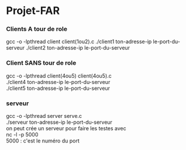 # Projet-FAR

### Clients A tour de role 
gcc -o -lpthread client client(1ou2).c
./client1 ton-adresse-ip le-port-du-serveur
./client2 ton-adresse-ip le-port-du-serveur


### Client SANS tour de role 
gcc -o -lpthread client(4ou5) client(4ou5).c  
./client4 ton-adresse-ip le-port-du-serveur  
./client5 ton-adresse-ip le-port-du-serveur  


### serveur 
gcc -o -lpthread server serve.c  
./serveur ton-adresse-ip le-port-du-serveur  
on peut crée un serveur pour faire les testes avec   
nc -l -p 5000   
5000 : c'est le numéro du port  
